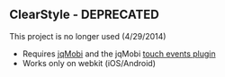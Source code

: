 ClearStyle - DEPRECATED
----------

This project is no longer used (4/29/2014)

* Requires [jqMobi](https://raw.github.com/appMobi/jQ.Mobi/master/jq.mobi.js) and the jqMobi [touch events plugin](https://raw.github.com/appMobi/jQ.Mobi/master/plugins/jq.touchEvents.js)
* Works only on webkit (iOS/Android)
